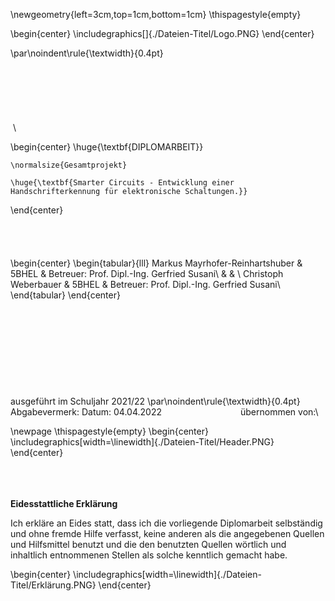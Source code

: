 \newgeometry{left=3cm,top=1cm,bottom=1cm} 
\thispagestyle{empty}

\begin{center}
\includegraphics[]{./Dateien-Titel/Logo.PNG}
\end{center}


\par\noindent\rule{\textwidth}{0.4pt}
&nbsp;\
&nbsp;\
&nbsp;\
&nbsp;\
&nbsp;\
&nbsp;\
&nbsp;\
&nbsp;\

\begin{center}
    \huge{\textbf{DIPLOMARBEIT}} 

    \normalsize{Gesamtprojekt} 

    \huge{\textbf{Smarter Circuits - Entwicklung einer Handschrifterkennung für elektronische Schaltungen.}} 
\end{center}
&nbsp;\
&nbsp;\
&nbsp;\
&nbsp;\
&nbsp;\
\begin{center}
    \begin{tabular}{lll}
        Markus Mayrhofer-Reinhartshuber & 5BHEL & Betreuer: Prof. Dipl.-Ing. Gerfried Susani\\
         & & \\
        Christoph Weberbauer & 5BHEL & Betreuer: Prof. Dipl.-Ing. Gerfried Susani\\
    \end{tabular}
\end{center}
&nbsp;\
&nbsp;\
&nbsp;\
&nbsp;\
&nbsp;\
&nbsp;\
&nbsp;\
&nbsp;\
&nbsp;\
&nbsp;\
ausgeführt im Schuljahr 2021/22
\par\noindent\rule{\textwidth}{0.4pt}
Abgabevermerk:
Datum: 04.04.2022 &nbsp;&nbsp;&nbsp;&nbsp;&nbsp;&nbsp;&nbsp;&nbsp;&nbsp;&nbsp;&nbsp;&nbsp;&nbsp;&nbsp;&nbsp;&nbsp;&nbsp;&nbsp;&nbsp;&nbsp;&nbsp;&nbsp;&nbsp;&nbsp;&nbsp;&nbsp;&nbsp;&nbsp;&nbsp;&nbsp; übernommen von:\


\newpage
\thispagestyle{empty}
\begin{center}
\includegraphics[width=\linewidth]{./Dateien-Titel/Header.PNG}
\end{center}

&nbsp;\
&nbsp;\
&nbsp;\
**Eidesstattliche Erklärung**


Ich erkläre an Eides statt, dass ich die vorliegende Diplomarbeit selbständig und ohne
fremde Hilfe verfasst, keine anderen als die angegebenen Quellen und Hilfsmittel benutzt
und die den benutzten Quellen wörtlich und inhaltlich entnommenen Stellen als solche
kenntlich gemacht habe.

\begin{center}
\includegraphics[width=\linewidth]{./Dateien-Titel/Erklärung.PNG}
\end{center}